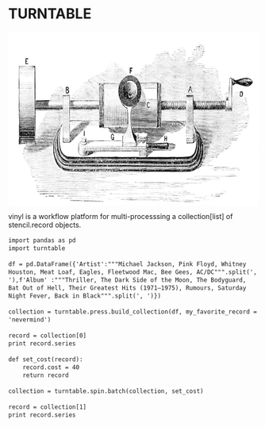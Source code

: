 TURNTABLE
=====================================================================================================

<img align="top" src="docs/pictures/turntable.jpeg" height="350" width="800">

vinyl is a workflow platform for multi-processsing a collection[list] of stencil.record objects.



```
import pandas as pd
import turntable

df = pd.DataFrame({'Artist':"""Michael Jackson, Pink Floyd, Whitney Houston, Meat Loaf, Eagles, Fleetwood Mac, Bee Gees, AC/DC""".split(', '),f'Album' :"""Thriller, The Dark Side of the Moon, The Bodyguard, Bat Out of Hell, Their Greatest Hits (1971–1975), Rumours, Saturday Night Fever, Back in Black""".split(', ')})

collection = turntable.press.build_collection(df, my_favorite_record = 'nevermind')

record = collection[0]
print record.series

def set_cost(record):
    record.cost = 40
    return record

collection = turntable.spin.batch(collection, set_cost)

record = collection[1]
print record.series
```
